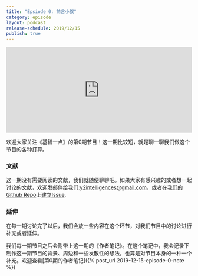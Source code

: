 ```yaml
---
title: "Epsiode 0: 前言小叙"
category: episode
layout: podcast
release-schedule: 2019/12/15
publish: true
---
```

<iframe src="https://open.spotify.com/embed-podcast/episode/268cTm5PAvaroCoRirt8lx" width="100%" height="232" frameborder="0" allowtransparency="false" allow="encrypted-media"></iframe>

欢迎大家关注《基智一点》的第0期节目！这一期比较短，就是聊一聊我们做这个节目的各种打算。

### 文献
这一期没有需要阅读的文献，我们就随便聊聊吧。如果大家有感兴趣的或者想一起讨论的文献，欢迎发邮件给我们:y2intelligences@gmail.com，或者在[我们的Github Repo](https://github.com/ftvision/y2intelligences)上[建立Issue](https://github.com/ftvision/y2intelligences/issues).

### 延伸
在每一期讨论完了以后，我们会放一些内容在这个环节，对我们节目中的讨论进行补充或者延伸。

我们每一期节目之后会附带上这一期的《作者笔记》。在这个笔记中，我会记录下制作这一期节目的背景、周边和一些发散性的想法，也算是对节目本身的一种一个补充。欢迎查看[第0期的作者笔记]({% post_url 2019-12-15-episode-0-note %})
